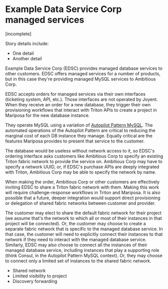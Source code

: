 # Example Data Service Corp managed services

[incomplete]

Story details include:

- One detail
- Another detail

Example Data Service Corp (EDSC) provides managed database services to other customers. EDSC offers managed services for a number of products, but in this case they're providing managed MySQL services to Ambitious Corp.

EDSC accepts orders for managed services via their own interfaces (ticketing system, API, etc.). Those interfaces are not operated by Joyent. When they receive an order for a new database, they trigger their own provisioning workflows that interact with Triton APIs to create a project in Mariposa for the new database instance.

They operate MySQL using a variation of [Autopilot Pattern MySQL](https://github.com/autopilotpattern/mysql). The automated operations of the Autopilot Pattern are critical to reducing the  marginal cost of each DB instance they manage. Equally critical are the features Mariposa provides to present that service to the customer.

The database would be useless without network access to it, so EDSC's ordering interface asks customers like Ambitious Corp to specify an existing Triton fabric network to provide the service on. Ambitious Corp may have to specify a network UUID, or, if EDSC's purchase APIs are deeply integrated with Triton, Ambitious Corp may be able to specify the network by name. 

When making the order, Ambitious Corp or other customers are effectively inviting EDSC to share a Triton fabric network with them. Making this work will require challenge-response workflows in Triton and Mariposa. It is also possible that a future, deeper integration would support direct provisioning or delegation of shared fabric networks between customer and provider.

The customer may elect to share the default fabric network for their project (we assume that's the network to which all or most of their instances in that project will be connected). Or, the customer may choose to create a separate fabric network that is specific to the managed database service. In that case, the customer will need to explicitly connect their instances to that network if they need to interact with the managed database service. Similarly, EDSC may also choose to connect all the instances of their managed database service, including instances that play a supporting role (think Consul, in the Autopilot Pattern MySQL context). Or, they may choose to connect only a limited set of instances to the shared fabric network.

- Shared network
- Limited visibility to project
- Discovery forwarding